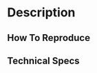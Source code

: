 # Description

<!-- A brief description of issue that was encountered -->

## How To Reproduce

<!--
    Steps for how to reproduce the issue, including as much info as possible
    - On what page did you experience the issue?
    - What actions were taken leading up to the problem?
    - What error messages are you seeing?
    - TODO
-->

## Technical Specs

<!--
    Browser specs?
    Machine specs?
    OS?
-->
